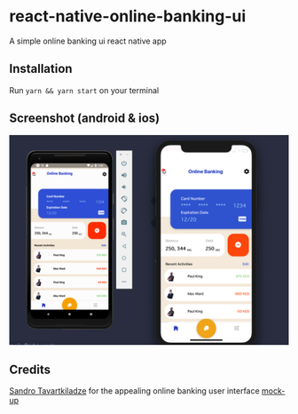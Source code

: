 # react-native-online-banking-ui
A simple online banking ui react native app

## Installation
Run `yarn && yarn start` on your terminal

## Screenshot (android & ios)
![Screenshot](/screenshots/1.png?raw=true "Screenshot")


## Credits
[Sandro Tavartkiladze](https://dribbble.com/tavdro) for the appealing online banking user interface [mock-up](https://dribbble.com/shots/6154266-Paymon-Online-Banking)